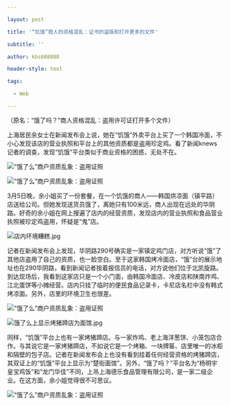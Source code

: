 ---
layout: post
title: '“饥饿”商人的资格混乱：证书的盗版和打开更多的文件'
subtitle: ''
author: kbs668888
header-style: text
tags:
  - Web
---
（原名：“饿了吗？”商人资格混乱：盗用许可证打开多个文件）

上海居民余女士在新闻发布会上说，她在“饥饿”外卖平台上买了一个韩国冷面，不小心发现该店的营业执照和平台上的其他资质都是盗用珍定鸡。看了新闻knews记者的调查，发现“饥饿”平台类似于商业资格的困惑，无处不在。

![“饿了么”商户资质乱象：盗用证照](http://crawl.ws.126.net/19cfd1bc6e39266f5a08d27212a12d58.jpg)

![“饿了么”商户资质乱象：盗用证照](http://crawl.ws.126.net/6bfcf6c50a30537b45fdac9064caadfd.jpg)

3月5日晚，余小姐买了一份套餐，在一个饥饿的商人——韩国烘凉面（镇平路）店送给公司。但她发现送货员饿了，离她只有100米远，商人出现在远处的华阴路。好奇的余小姐在网上搜遍了店内的经营资质，发现店内的营业执照和食品营业执照被珍定鸡盗用，怀疑是“鬼”店。

![店内环境糟糕.jpg](http://crawl.ws.126.net/50502ef60aa0b9f03edcf68ecb2d3bd8.jpg)

记者在新闻发布会上发现，华阴路290号确实是一家镇定鸡门店，对方听说“饿”了其他店盗用了自己的资质，也一脸空白。至于这家韩国烤冷面店，“饿”台的展示地址也在290华阴路，看到新闻记者按着报信员的电话，对方说他们位于北凯旋路。到达现场后，我看到这家店只是一个小门面，由韩国冷面店、冷皮店和陕南炸鸡、江北蛋饼等小摊经营。店内只挂了临时的便民食品记录卡，卡尼店名栏中没有韩式烤凉面。另外，店里的环境卫生也很差。

![“饿了么”商户资质乱象：盗用证照](http://crawl.ws.126.net/4da180f1a3937776ce99d0912372a8e8.jpg)

![饿了么上显示烤猪蹄店为面馆.jpg](http://crawl.ws.126.net/c9c85ca2b8b71c775a4babb0ce49d556.jpg)

同样，“饥饿”平台上也有一家烤猪蹄店。与一家炸鸡、老上海洋葱饼、小笼包店合作。与其说它是一家烤猪蹄店，不如说它是一个烤箱、一块牌匾、店里唯一的冰柜和隔壁的包子店。记者在新闻发布会上也没有看到挂着任何经营资格的烤猪蹄店，其双证上的“饥饿”平台上显示为“楚街面馆”。另外，“饿了吗？”平台名为“杨明宇皇宝鸡饭”和“龙门华佳”不同，上吊上海德乐食品管理有限公司，是一家二级企业。在这方面，余小姐觉得很不可思议。

![“饿了么”商户资质乱象：盗用证照](http://crawl.ws.126.net/cf7f66a254142913a170f754d8dd347a.jpg)

